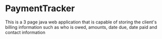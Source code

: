 # PaymentTracker
This is a 3 page java web application that is capable of storing the client's billing information such as who is owed, amounts, date due, date paid and contact information
